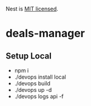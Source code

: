 Nest is [MIT licensed](LICENSE).
# deals-manager

## Setup Local

- npm i 
- ./devops install local
- ./devops build
- ./devops up -d
- ./devops logs api -f
